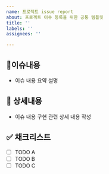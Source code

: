 ```yaml
---
name: 프로젝트 issue report
about: 프로젝트 이슈 등록을 위한 공통 템플릿
title: ''
labels: ''
assignees: ''

---
```


## 📒이슈내용
- 이슈 내용 요약 설명

## 📝 상세내용
- 이슈 내용 구현 관련 상세 내용 작성

## ✅ 채크리스트
- [ ] TODO A
- [ ] TODO B
- [ ] TODO C
